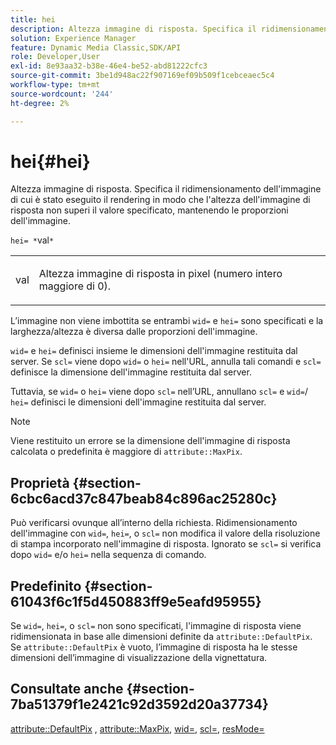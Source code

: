 ```yaml
---
title: hei
description: Altezza immagine di risposta. Specifica il ridimensionamento dell'immagine di cui è stato eseguito il rendering in modo che l'altezza dell'immagine di risposta non superi il valore specificato, mantenendo le proporzioni dell'immagine.
solution: Experience Manager
feature: Dynamic Media Classic,SDK/API
role: Developer,User
exl-id: 8e93aa32-b38e-46e4-be52-abd81222cfc3
source-git-commit: 3be1d948ac22f907169ef09b509f1cebceaec5c4
workflow-type: tm+mt
source-wordcount: '244'
ht-degree: 2%

---
```


# hei{#hei}

Altezza immagine di risposta. Specifica il ridimensionamento dell&#39;immagine di cui è stato eseguito il rendering in modo che l&#39;altezza dell&#39;immagine di risposta non superi il valore specificato, mantenendo le proporzioni dell&#39;immagine.

`hei= *`val`*`

<table id="simpletable_C3A31CA539DC4D9F8BE50290D1AFA5CA"> 
 <tr class="strow"> 
  <td class="stentry"> <p><span class="codeph"> <span class="varname"> val</span> </span> </p></td> 
  <td class="stentry"> <p>Altezza immagine di risposta in pixel (numero intero maggiore di 0). </p></td> 
 </tr> 
</table>

L’immagine non viene imbottita se entrambi `wid=` e `hei=` sono specificati e la larghezza/altezza è diversa dalle proporzioni dell&#39;immagine.

`wid=` e `hei=` definisci insieme le dimensioni dell&#39;immagine restituita dal server. Se `scl=` viene dopo `wid=` o `hei=` nell&#39;URL, annulla tali comandi e `scl=` definisce la dimensione dell&#39;immagine restituita dal server.

Tuttavia, se `wid=` o `hei=` viene dopo `scl=` nell’URL, annullano `scl=` e `wid=`/ `hei=` definisci le dimensioni dell&#39;immagine restituita dal server.

>[!NOTE]
>
>Viene restituito un errore se la dimensione dell&#39;immagine di risposta calcolata o predefinita è maggiore di `attribute::MaxPix`.

## Proprietà {#section-6cbc6acd37c847beab84c896ac25280c}

Può verificarsi ovunque all’interno della richiesta. Ridimensionamento dell&#39;immagine con `wid=`, `hei=`, o `scl=` non modifica il valore della risoluzione di stampa incorporato nell&#39;immagine di risposta. Ignorato se `scl=` si verifica dopo `wid=` e/o `hei=` nella sequenza di comando.

## Predefinito {#section-61043f6c1f5d450883ff9e5eafd95955}

Se `wid=`, `hei=`, o `scl=` non sono specificati, l&#39;immagine di risposta viene ridimensionata in base alle dimensioni definite da `attribute::DefaultPix`. Se `attribute::DefaultPix` è vuoto, l’immagine di risposta ha le stesse dimensioni dell’immagine di visualizzazione della vignettatura.

## Consultate anche {#section-7ba51379f1e2421c92d3592d20a37734}

[attribute::DefaultPix](../../../../../ir-api/material-cat/image-rendering-api-ref/c-ir-material-catalog/c-ir-attributes-reference/r-ir-defaultpix.md#reference-102c98f9b5d24d2aaaeb756653fb0e6f) , [attribute::MaxPix](../../../../../ir-api/material-cat/image-rendering-api-ref/c-ir-material-catalog/c-ir-attributes-reference/r-ir-maxpix.md#reference-569f186bbc2840a6bd3cffa8ff3e7657), [wid=](../../../../../ir-api/http-protocol/image-rendering-api-ref/c-ir-http-protocol-ref/c-ir-http-protocol-command-reference/r-ir-wid.md#reference-b7e691b0624941168c94b2749ae233ec), [scl=](../../../../../ir-api/http-protocol/image-rendering-api-ref/c-ir-http-protocol-ref/c-ir-http-protocol-command-reference/r-ir-scl.md#reference-b14b51a6cbe34f0bba42880540592f29), [resMode=](../../../../../ir-api/http-protocol/image-rendering-api-ref/c-ir-http-protocol-ref/c-ir-http-protocol-command-reference/r-ir-http-resmode.md#reference-851a5b636f8948cfb11456c9b7dab0d3)
